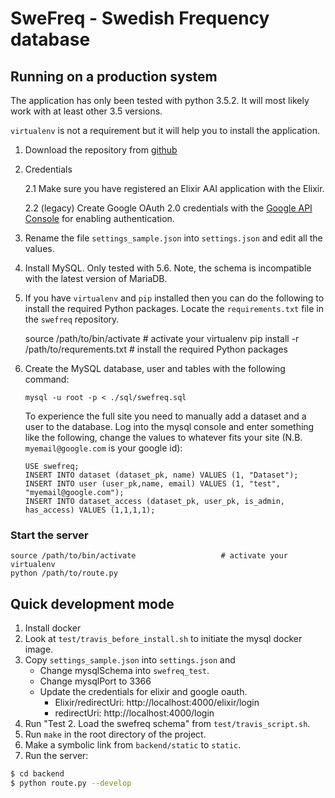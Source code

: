 SweFreq - Swedish Frequency database
====================================

Running on a production system
------------------------------

The application has only been tested with python 3.5.2. It will most likely work with at least other 3.5 versions.

`virtualenv` is not a requirement but it will help you to install the application.

1. Download the repository from [github](https://github.com/NBISweden/swefreq)

2. Credentials

   2.1 Make sure you have registered an Elixir AAI application with the Elixir.

   2.2 (legacy) Create Google OAuth 2.0 credentials with the [Google API
   Console](https://console.developers.google.com/) for enabling
   authentication.

3. Rename the file `settings_sample.json` into `settings.json` and edit all
   the values.

4. Install MySQL. Only tested with 5.6. Note, the schema is incompatible with the
   latest version of MariaDB.

5. If you have `virtualenv` and `pip` installed then you can do the following
   to install the required Python packages. Locate the `requirements.txt` file
   in the `swefreq` repository.

    source /path/to/bin/activate             # activate your virtualenv
    pip install -r /path/to/requrements.txt  # install the required Python packages

6. Create the MySQL database, user and tables with the following command:

       mysql -u root -p < ./sql/swefreq.sql

   To experience the full site you need to manually add a dataset and a user
   to the database. Log into the mysql console and enter something like the
   following, change the values to whatever fits your site (N.B.
   `myemail@google.com` is your google id):

       USE swefreq;
       INSERT INTO dataset (dataset_pk, name) VALUES (1, "Dataset");
       INSERT INTO user (user_pk,name, email) VALUES (1, "test", "myemail@google.com");
       INSERT INTO dataset_access (dataset_pk, user_pk, is_admin, has_access) VALUES (1,1,1,1);


### Start the server

    source /path/to/bin/activate                   # activate your virtualenv
    python /path/to/route.py


Quick development mode
----------------------

1. Install docker
2. Look at `test/travis_before_install.sh` to initiate the mysql docker image.
3. Copy `settings_sample.json` into `settings.json` and
    - Change mysqlSchema into `swefreq_test`.
    - Change mysqlPort to 3366
    - Update the credentials for elixir and google oauth.
        - Elixir/redirectUri: http://localhost:4000/elixir/login
        - redirectUri: http://localhost:4000/login
4. Run "Test 2. Load the swefreq schema" from `test/travis_script.sh`.
5. Run `make` in the root directory of the project.
6. Make a symbolic link from `backend/static` to `static`.
7. Run the server:
```bash
$ cd backend
$ python route.py --develop
```
